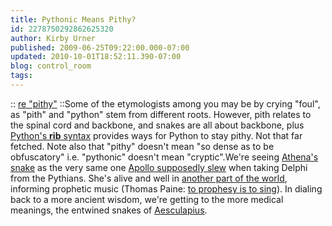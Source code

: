 ```yaml
---
title: Pythonic Means Pithy?
id: 2278750292862625320
author: Kirby Urner
published: 2009-06-25T09:22:00.000-07:00
updated: 2010-10-01T18:52:11.390-07:00
blog: control_room
tags: 
---
```


:: [re "pithy"](http://controlroom.blogspot.com/2009/06/polling-sources.html) ::Some of the etymologists among you may be by crying "foul", as "pith" and "python" stem from different roots.  However, pith relates to the spinal cord and backbone, and snakes are all about backbone, plus [Python's __rib__ syntax](http://worldgame.blogspot.com/2007/11/pythonic-biology.html) provides ways for Python to stay pithy.  Not that far fetched.  Note also that "pithy" doesn't mean "so dense as to be obfuscatory" i.e. "pythonic" doesn't mean "cryptic".We're seeing [Athena's snake](http://controlroom.blogspot.com/2009/03/airplane-reading.html) as the very same one [Apollo supposedly slew](http://www.flickr.com/photos/17157315@N00/3660398658/sizes/o/) when taking Delphi from the Pythians.  She's alive and well in [another part of the world](http://worldgame.blogspot.com/2006/03/temple-to-athena.html), informing prophetic music (Thomas Paine:  [to prophesy is to sing](http://worldgame.blogspot.com/2006/07/movie-sunday.html)).  In dialing back to a more ancient wisdom, we're getting to the more medical meanings, the entwined snakes of [Aesculapius](http://www.wordinfo.info/words/index/info/view_unit/2876).